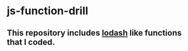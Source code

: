 # js-function-drill

## This repository includes [lodash]('https://lodash.com/docs/4.17.15') like functions that I coded.

